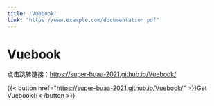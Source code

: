 ```yaml
---
title: 'Vuebook'
link: "https://www.example.com/documentation.pdf"
---
```


# Vuebook

点击跳转链接：https://super-buaa-2021.github.io/Vuebook/

{{< button href="https://super-buaa-2021.github.io/Vuebook/" >}}Get Vuebook{{< /button >}}